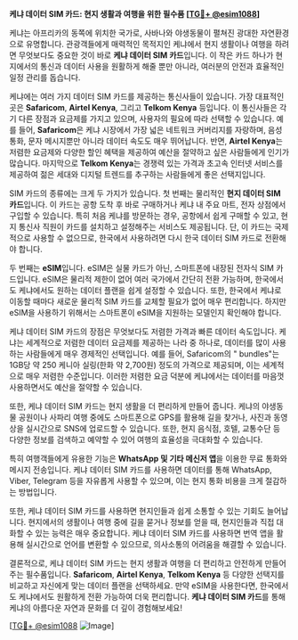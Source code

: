 **케냐 데이터 SIM 카드: 현지 생활과 여행을 위한 필수품 [[TG💪+ @esim1088](https://t.me/s/esim1088)]**

케냐는 아프리카의 동쪽에 위치한 국가로, 사바나와 야생동물이 펼쳐진 광대한 자연환경으로 유명합니다. 관광객들에게 매력적인 목적지인 케냐에서 현지 생활이나 여행을 하려면 무엇보다도 중요한 것이 바로 **케냐 데이터 SIM 카드**입니다. 이 작은 카드 하나가 현지에서의 통신과 데이터 사용을 원활하게 해줄 뿐만 아니라, 여러분의 안전과 효율적인 일정 관리를 돕습니다.

케냐에는 여러 가지 데이터 SIM 카드를 제공하는 통신사들이 있습니다. 가장 대표적인 곳은 **Safaricom**, **Airtel Kenya**, 그리고 **Telkom Kenya** 등입니다. 이 통신사들은 각기 다른 장점과 요금제를 가지고 있으며, 사용자의 필요에 따라 선택할 수 있습니다. 예를 들어, **Safaricom**은 케냐 시장에서 가장 넓은 네트워크 커버리지를 자랑하며, 음성 통화, 문자 메시지뿐만 아니라 데이터 속도도 매우 뛰어납니다. 반면, **Airtel Kenya**는 저렴한 요금제와 다양한 할인 혜택을 제공하여 예산을 절약하고 싶은 사람들에게 인기가 많습니다. 마지막으로 **Telkom Kenya**는 경쟁력 있는 가격과 초고속 인터넷 서비스를 제공하여 젊은 세대와 디지털 트렌드를 추구하는 사람들에게 좋은 선택지입니다.

SIM 카드의 종류에는 크게 두 가지가 있습니다. 첫 번째는 물리적인 **현지 데이터 SIM 카드**입니다. 이 카드는 공항 도착 후 바로 구매하거나 케냐 내 주요 마트, 전자 상점에서 구입할 수 있습니다. 특히 처음 케냐를 방문하는 경우, 공항에서 쉽게 구매할 수 있고, 현지 통신사 직원이 카드를 설치하고 설정해주는 서비스도 제공됩니다. 단, 이 카드는 국제적으로 사용할 수 없으므로, 한국에서 사용하려면 다시 한국 데이터 SIM 카드로 전환해야 합니다.

두 번째는 **eSIM**입니다. eSIM은 실물 카드가 아닌, 스마트폰에 내장된 전자식 SIM 카드입니다. eSIM은 물리적 제한이 없어 여러 국가에서 간단히 전환 가능하며, 한국에서도 케냐에서도 원하는 데이터 플랜을 쉽게 설정할 수 있습니다. 또한, 한국에서 케냐로 이동할 때마다 새로운 물리적 SIM 카드를 교체할 필요가 없어 매우 편리합니다. 하지만 eSIM을 사용하기 위해서는 스마트폰이 eSIM을 지원하는 모델인지 확인해야 합니다.

케냐 데이터 SIM 카드의 장점은 무엇보다도 저렴한 가격과 빠른 데이터 속도입니다. 케냐는 세계적으로 저렴한 데이터 요금제를 제공하는 나라 중 하나로, 데이터를 많이 사용하는 사람들에게 매우 경제적인 선택입니다. 예를 들어, Safaricom의 " bundles"는 1GB당 약 250 케니아 실링(한화 약 2,700원) 정도의 가격으로 제공되며, 이는 세계적으로 매우 저렴한 수준입니다. 이러한 저렴한 요금 덕분에 케냐에서는 데이터를 마음껏 사용하면서도 예산을 절약할 수 있습니다.

또한, 케냐 데이터 SIM 카드는 현지 생활을 더 편리하게 만들어 줍니다. 케냐의 야생동물 공원이나 사파리 여행 중에도 스마트폰으로 GPS를 활용해 길을 찾거나, 사진과 동영상을 실시간으로 SNS에 업로드할 수 있습니다. 또한, 현지 음식점, 호텔, 교통수단 등 다양한 정보를 검색하고 예약할 수 있어 여행의 효율성을 극대화할 수 있습니다.

특히 여행객들에게 유용한 기능은 **WhatsApp 및 기타 메신저 앱**을 이용한 무료 통화와 메시지 전송입니다. 케냐 데이터 SIM 카드를 사용하면 데이터를 통해 WhatsApp, Viber, Telegram 등을 자유롭게 사용할 수 있으며, 이는 현지 통화 비용을 크게 절감하는 방법입니다.

또한, 케냐 데이터 SIM 카드를 사용하면 현지인들과 쉽게 소통할 수 있는 기회도 늘어납니다. 현지에서의 생활이나 여행 중에 길을 묻거나 정보를 얻을 때, 현지인들과 직접 대화할 수 있는 능력은 매우 중요합니다. 케냐 데이터 SIM 카드를 사용하면 번역 앱을 활용해 실시간으로 언어를 변환할 수 있으므로, 의사소통의 어려움을 해결할 수 있습니다.

결론적으로, 케냐 데이터 SIM 카드는 현지 생활과 여행을 더 편리하고 안전하게 만들어주는 필수품입니다. **Safaricom**, **Airtel Kenya**, **Telkom Kenya** 등 다양한 선택지를 비교하고 자신에게 맞는 데이터 플랜을 선택하세요. 만약 eSIM을 사용한다면, 한국에서도 케냐에서도 원활하게 전환 가능하여 더욱 편리합니다. **케냐 데이터 SIM 카드**를 통해 케냐의 아름다운 자연과 문화를 더 깊이 경험해보세요!

[[TG💪+ @esim1088](https://t.me/s/esim1088) ![Image](https://i.postimg.cc/Y0z9fWf4/image.png)]
